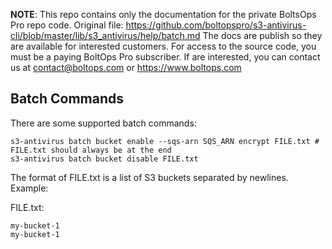 <!-- note marker start -->
**NOTE**: This repo contains only the documentation for the private BoltsOps Pro repo code.
Original file: https://github.com/boltopspro/s3-antivirus-cli/blob/master/lib/s3_antivirus/help/batch.md
The docs are publish so they are available for interested customers.
For access to the source code, you must be a paying BoltOps Pro subscriber.
If are interested, you can contact us at contact@boltops.com or https://www.boltops.com

<!-- note marker end -->

## Batch Commands

There are some supported batch commands:

    s3-antivirus batch bucket enable --sqs-arn SQS_ARN encrypt FILE.txt # FILE.txt should always be at the end
    s3-antivirus batch bucket disable FILE.txt

The format of FILE.txt is a list of S3 buckets separated by newlines.  Example:

FILE.txt:

    my-bucket-1
    my-bucket-1

